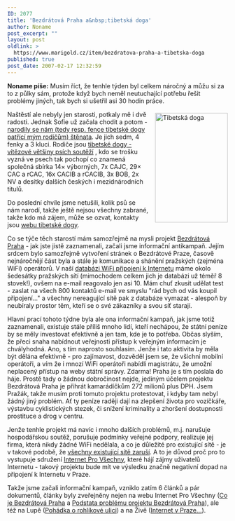 ```yaml
---
ID: 2077
title: 'Bezdrátová Praha a&nbsp;tibetská doga'
author: Noname
post_excerpt: ""
layout: post
oldlink: >
  https://www.marigold.cz/item/bezdratova-praha-a-tibetska-doga
published: true
post_date: 2007-02-17 12:32:59
---
```

<strong>Noname píše:</strong> Musím říct, že tenhle týden byl celkem náročný a můžu si za to z půlky sám, protože když bych neměl neutuchající potřebu řešit problémy jiných, tak bych si ušetřil asi 30 hodin práce.

<img src="http://www.marigold.cz/wp-content/Charon_a_Buddy.jpg" width="166" height="250" alt="Tibetská doga" title="Tibetská doga" style="float:right; margin: 5px 0 1em 1em" />

Naštěstí ale nebyly jen starosti, potkaly mě i dvě radosti. Jednak Sofie už začala chodit a potom - <a href="http://www.kapler.cz/tibetska-doga/?p=5">narodily se nám (tedy resp. fence tibetské dogy patřící mým rodičům) štěnata</a>. Je jich sedm, 4 fenky a 3 kluci. Rodiče jsou <a href="http://www.kapler.cz/tibetska-doga/">tibetské dogy - vítězové většiny psích soutěží</a> , kdo se trošku vyzná ve psech tak pochopí co znamená společná sbírka 14× výborných, 7x CAJC, 29× CAC a rCAC, 16x CACIB a rCACIB, 3x BOB, 2x NV a desítky dalších českých i mezidnárodních titulů.

Do poslední chvíle jsme netušili, kolik psů se nám narodí, takže ještě nejsou všechny zabrané, takže kdo má zájem, může se ozvat, kontakty jsou <a href="http://www.kapler.cz/tibetska-doga/?page_id=2">webu tibetské dogy</a>. 

Co se týče těch starostí mám samozřejmě na mysli projekt <a href="http://bezdratova-praha.cz">Bezdrátová Praha</a> - jak jste jistě zaznamenali, začali jsme informační antikampaň. Jejím srdcem bylo samozřejmě vytvoření stránek o Bezdrátové Praze, časově nejnáročnějí část byla a stále je komunikace a shánění pražských (zejména WiFi) operátorů. V naší <a href="http://www.internetprovsechny.cz/wifi.php">databázi WiFi připojení k Internetu</a> máme okolo šedesátky pražských sítí (mimochodem celkem jich je databázi už téměř 8 stovek!), ovšem na e-mail reagovalo jen asi 10. Mám chuť zkusit udělat test - zaslat na všech 800 kontaktů e-mail ve smyslu "rád bych od vás koupil připojení..." a všechny nereagující sítě pak z databáze vymazat - alespoň by neubíraly prostor těm, kteří se o své zákazníky a svou síť starají.

Hlavní prací tohoto týdne byla ale ona informační kampaň, jak jsme totiž zaznamenali, existuje stále příliš mnoho lidí, kteří nechápou, že státní peníze by se měly investovat efektivně a jen tam, kde je to potřeba. Občas slyším, že přeci snaha nabídnout veřejnosti přístup k veřejným informacím je chvályhodná. Ano, s tím naprosto souhlasím. Jenže i tato aktivita by měla být dělána efektivně - pro zajímavost, dozvěděl jsem se, že všichni mobilní operátoři, a vím že i mnozí WiFi operátoři nabídli magistrátu, že umožní neplacený přístup na weby státní správy. Zdarma! Praha je s tím poslala do háje. Prostě tady o žádnou dobročinost nejde, jediným účelem projektu Bezdrátová Praha je přihrát kamarádíčkům 272 milionů plus DPH. Jsem Pražák, takže musím proti tomuto projektu protestovat, i kdyby tam nebyl žádný jiný problém. Ať ty peníze raději dají na zlepšení života pro vozíčkáře, výstavbu cyklistických stezek, či snížení kriminality a zhoršení dostupnosti prostituce a drog v centru.

Jenže tenhle projekt má navíc i mnoho dalších problémů, m.j. narušuje hospodářskou soutěž, porušuje podmínky veřejné podpory, realizuje jej firma, která nikdy žádné WiFi nedělala, a co je důležité pro existující sítě - je v takové podobě, že <a href="http://bezdratova-praha.cz/problematika-ruseni/">všechny existující sítě zaruší</a>. A to je důvod proč pro to vystupuje sdružení <a href="http://www.internetprovsechny.cz">Internet Pro Všechny</a>, které hájí zájmy uživatelů Internetu - takový projektu bude mít ve výsledku značně negativní dopad na připojení k Internetu v Praze.

Takže jsme začali informační kampaň, vzniklo zatím 6 článků a pár dokumentů, články byly zveřejněny nejen na webu Internet Pro Všechny (<a href="http://www.internetprovsechny.cz/clanek.php?cid=182">Co je Bezdrátová Praha</a> a <a href="http://www.internetprovsechny.cz/clanek.php?cid=183">Podstata problému projektu Bezdrátová Praha</a>), ale též na Lupě (<a href="http://www.lupa.cz/clanky/pohadka-o-rohlikove-ulici/">Pohádka o rohlíkové ulici</a>) a na Živě (<a href="http://zive.cz/h/Byznys/AR.asp?ARI=133348">Internet v Praze...</a>).